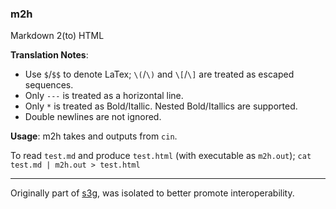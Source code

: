 ### m2h

Markdown 2(to) HTML

**Translation Notes**:
- Use `$`/`$$` to denote LaTex; `\(`/`\)` and `\[`/`\]` are treated as escaped sequences.
- Only `---` is treated as a horizontal line.
- Only `*` is treated as Bold/Itallic. Nested Bold/Itallics are supported.
- Double newlines are not ignored.


**Usage**:
m2h takes and outputs from `cin`.

To read `test.md` and produce `test.html` (with executable as `m2h.out`);
`cat test.md | m2h.out > test.html`

---

Originally part of [s3g](https://github.com/u20n/s3g), was isolated to better promote interoperability.
